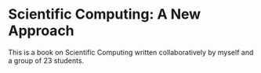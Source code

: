 # Scientific Computing: A New Approach
This is a  book on Scientific Computing  written collaboratively by myself and a group of 23 students.
